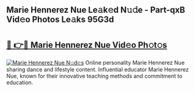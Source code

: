 ## Marie Hennerez Nue Le𝚊k𝚎d N𝚞𝚍e - Part-qxB Vid𝚎o Photos Le𝚊ks 95G3d

# <h2><a href="http://fb2rvqy.evod.top/?m=Marie+Hennerez+Nue">🔗 👉🔴 Marie Hennerez Nue Vid𝚎o Ph𝚘t𝚘s</a></h2>

[![Marie Hennerez Nue N𝚞d𝚎s](https://i.imgur.com/8V9OHl7.gif)](http://fb2rvqy.evod.top/?m=Marie+Hennerez+Nue)
Online personality Marie Hennerez Nue sharing dance and lifestyle content. Influential educator Marie Hennerez Nue, known for their innovative teaching methods and commitment to education. 
